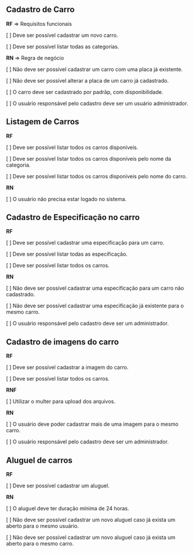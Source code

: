 ## Cadastro de Carro

**RF** => Requisitos funcionais

[ ] Deve ser possível cadastrar um novo carro.

[ ] Deve ser possível listar todas as categorias.

**RN** => Regra de negócio

[ ] Não deve ser possível cadastrar um carro com uma placa já existente.

[ ] Não deve ser possível alterar a placa de um carro já cadastrado.

[ ] O carro deve ser cadastrado por padrãp, com disponibilidade.

[ ] O usuário responsável pelo cadastro deve ser um usuário administrador.

## Listagem de Carros

**RF** 

[ ] Deve ser possível listar todos os carros disponíveis.

[ ] Deve ser possível listar todos os carros disponíveis pelo nome da categoria.

[ ] Deve ser possível listar todos os carros disponíveis pelo nome do carro.
 
**RN**

[ ] O usuário não precisa estar logado no sistema.

## Cadastro de Especificação no carro

**RF** 

[ ] Deve ser possível cadastrar uma especificação para um carro.

[ ] Deve ser possível listar todas as especificação.

[ ] Deve ser possível listar todos os carros.

**RN** 

[ ] Não deve ser possível cadastrar uma especificação para um carro não cadastrado.

[ ] Não deve ser possível cadastrar uma especificação já existente para o mesmo carro.

[ ] O usuário responsável pelo cadastro deve ser um administrador.

## Cadastro de imagens do carro

**RF**

[ ] Deve ser possível cadastrar a imagem do carro.

[ ] Deve ser possível listar todos os carros.

**RNF**

[ ] Utilizar o multer para upload dos arquivos.

**RN**

[ ] O usuário deve poder cadastrar mais de uma imagem para o mesmo carro.

[ ] O usuário responsável pelo cadastro deve ser um administrador.

## Aluguel de carros

**RF**

[ ] Deve ser possível cadastrar um aluguel.
 
**RN**

[ ] O aluguel deve ter duração mínima de 24 horas.

[ ] Não deve ser possível cadastrar um novo aluguel caso já exista um aberto para o mesmo usuário.

[ ] Não deve ser possível cadastrar um novo aluguel caso já exista um aberto para o mesmo carro.




